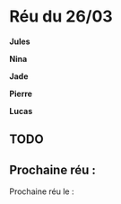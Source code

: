 # Réu du 26/03
**Jules**


**Nina**

**Jade**

**Pierre**

**Lucas**

## TODO

## Prochaine réu :

Prochaine réu le : 

